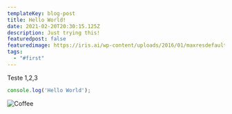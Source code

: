 ```yaml
---
templateKey: blog-post
title: Hello World!
date: 2021-02-20T20:30:15.125Z
description: Just trying this!
featuredpost: false
featuredimage: https://iris.ai/wp-content/uploads/2016/01/maxresdefault.jpg
tags:
  - "#first"
---
```

Teste 1,2,3

```javascript
console.log('Hello World');
```

![Coffee](https://images.immediate.co.uk/production/volatile/sites/30/2020/08/hub-image-coffee-e732616.jpg?quality=90&resize=504,458 "Coffee")